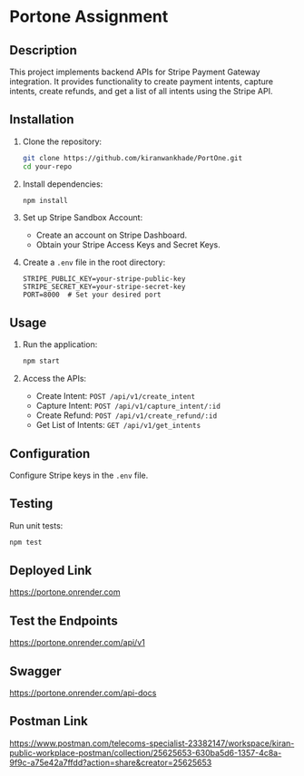 # Portone Assignment

## Description
This project implements backend APIs for Stripe Payment Gateway integration. It provides functionality to create payment intents, capture intents, create refunds, and get a list of all intents using the Stripe API.

## Installation
1. Clone the repository:

    ```bash
    git clone https://github.com/kiranwankhade/PortOne.git
    cd your-repo
    ```

2. Install dependencies:

    ```bash
    npm install
    ```

3. Set up Stripe Sandbox Account:
   - Create an account on Stripe Dashboard.
   - Obtain your Stripe Access Keys and Secret Keys.

4. Create a `.env` file in the root directory:

    ```
    STRIPE_PUBLIC_KEY=your-stripe-public-key
    STRIPE_SECRET_KEY=your-stripe-secret-key
    PORT=8000  # Set your desired port
    ```

## Usage
1. Run the application:

    ```bash
    npm start
    ```

2. Access the APIs:
   - Create Intent: `POST /api/v1/create_intent`
   - Capture Intent: `POST /api/v1/capture_intent/:id`
   - Create Refund: `POST /api/v1/create_refund/:id`
   - Get List of Intents: `GET /api/v1/get_intents`

## Configuration
Configure Stripe keys in the `.env` file.

## Testing
Run unit tests:

```bash
npm test
```

## Deployed Link
 https://portone.onrender.com

## Test the Endpoints
 https://portone.onrender.com/api/v1

## Swagger
https://portone.onrender.com/api-docs

## Postman Link

https://www.postman.com/telecoms-specialist-23382147/workspace/kiran-public-workplace-postman/collection/25625653-630ba5d6-1357-4c8a-9f9c-a75e42a7ffdd?action=share&creator=25625653
